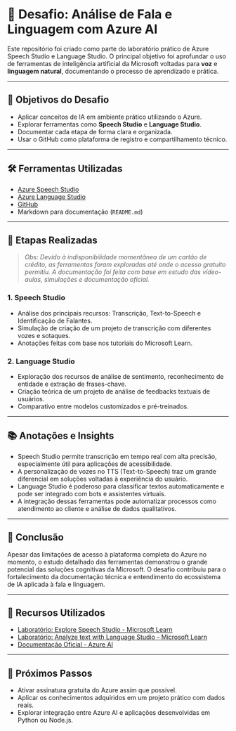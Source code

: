 # 💬 Desafio: Análise de Fala e Linguagem com Azure AI

Este repositório foi criado como parte do laboratório prático de Azure Speech Studio e Language Studio. O principal objetivo foi aprofundar o uso de ferramentas de inteligência artificial da Microsoft voltadas para **voz** e **linguagem natural**, documentando o processo de aprendizado e prática.

---

## 📌 Objetivos do Desafio

- Aplicar conceitos de IA em ambiente prático utilizando o Azure.
- Explorar ferramentas como **Speech Studio** e **Language Studio**.
- Documentar cada etapa de forma clara e organizada.
- Usar o GitHub como plataforma de registro e compartilhamento técnico.

---

## 🛠️ Ferramentas Utilizadas

- [Azure Speech Studio](https://speech.microsoft.com/)
- [Azure Language Studio](https://language.azure.com/)
- [GitHub](https://github.com/)
- Markdown para documentação (`README.md`)

---

## 🎯 Etapas Realizadas

> *Obs: Devido à indisponibilidade momentânea de um cartão de crédito, as ferramentas foram exploradas até onde o acesso gratuito permitiu. A documentação foi feita com base em estudo das vídeo-aulas, simulações e documentação oficial.*

### 1. **Speech Studio**
- Análise dos principais recursos: Transcrição, Text-to-Speech e Identificação de Falantes.
- Simulação de criação de um projeto de transcrição com diferentes vozes e sotaques.
- Anotações feitas com base nos tutoriais do Microsoft Learn.

### 2. **Language Studio**
- Exploração dos recursos de análise de sentimento, reconhecimento de entidade e extração de frases-chave.
- Criação teórica de um projeto de análise de feedbacks textuais de usuários.
- Comparativo entre modelos customizados e pré-treinados.

---

## 📚 Anotações e Insights

- Speech Studio permite transcrição em tempo real com alta precisão, especialmente útil para aplicações de acessibilidade.
- A personalização de vozes no TTS (Text-to-Speech) traz um grande diferencial em soluções voltadas à experiência do usuário.
- Language Studio é poderoso para classificar textos automaticamente e pode ser integrado com bots e assistentes virtuais.
- A integração dessas ferramentas pode automatizar processos como atendimento ao cliente e análise de dados qualitativos.

---

## 🧠 Conclusão

Apesar das limitações de acesso à plataforma completa do Azure no momento, o estudo detalhado das ferramentas demonstrou o grande potencial das soluções cognitivas da Microsoft. O desafio contribuiu para o fortalecimento da documentação técnica e entendimento do ecossistema de IA aplicada à fala e linguagem.

---

## 🔗 Recursos Utilizados

- [Laboratório: Explore Speech Studio - Microsoft Learn](https://learn.microsoft.com/training/modules/explore-speech-service/)
- [Laboratório: Analyze text with Language Studio - Microsoft Learn](https://learn.microsoft.com/training/modules/analyze-text-language-service/)
- [Documentação Oficial - Azure AI](https://learn.microsoft.com/en-us/azure/cognitive-services/)

---

## 🚀 Próximos Passos

- Ativar assinatura gratuita do Azure assim que possível.
- Aplicar os conhecimentos adquiridos em um projeto prático com dados reais.
- Explorar integração entre Azure AI e aplicações desenvolvidas em Python ou Node.js.

